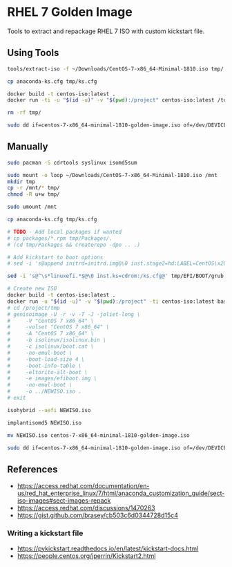 RHEL 7 Golden Image
===================

Tools to extract and repackage RHEL 7 ISO with custom kickstart file.


Using Tools
-----------

```bash
tools/extract-iso -f ~/Downloads/CentOS-7-x86_64-Minimal-1810.iso tmp/

cp anaconda-ks.cfg tmp/ks.cfg

docker build -t centos-iso:latest .
docker run -ti -u "$(id -u)" -v "$(pwd):/project" centos-iso:latest /tools/create-iso -f tmp/ centos-7-x86_64-minimal-1810-golden-image.iso

rm -rf tmp/

sudo dd if=centos-7-x86_64-minimal-1810-golden-image.iso of=/dev/DEVICE bs=1M
```


Manually
--------

```bash
sudo pacman -S cdrtools syslinux isomd5sum

sudo mount -o loop ~/Downloads/CentOS-7-x86_64-Minimal-1810.iso /mnt
mkdir tmp
cp -r /mnt/* tmp/
chmod -R u+w tmp/

sudo umount /mnt

cp anaconda-ks.cfg tmp/ks.cfg

# TODO - Add local packages if wanted
# cp packages/*.rpm tmp/Packages/.
# (cd tmp/Packages && createrepo -dpo .. .)

# Add kickstart to boot options
# sed -i 's@append initrd=initrd.img@\0 inst.stage2=hd:LABEL=CentOS\x207\x20x86_64 quiet ks=cdrom:/ks.cfg@' tmp/isolinux/isolinux.cfg

sed -i 's@^\s*linuxefi.*$@\0 inst.ks=cdrom:/ks.cfg@' tmp/EFI/BOOT/grub.cfg

# Create new ISO
docker build -t centos-iso:latest .
docker run -u "$(id -u)" -v "$(pwd):/project" -ti centos-iso:latest bash
# cd /project/tmp
# genisoimage -U -r -v -T -J -joliet-long \
#     -V "CentOS 7 x86_64" \
#     -volset "CentOS 7 x86_64" \
#     -A "CentOS 7 x86_64" \
#     -b isolinux/isolinux.bin \
#     -c isolinux/boot.cat \
#     -no-emul-boot \
#     -boot-load-size 4 \
#     -boot-info-table \
#     -eltorito-alt-boot \
#     -e images/efiboot.img \
#     -no-emul-boot \
#     -o ../NEWISO.iso .
# exit

isohybrid --uefi NEWISO.iso

implantisomd5 NEWISO.iso

mv NEWISO.iso centos-7-x86_64-minimal-1810-golden-image.iso

sudo dd if=centos-7-x86_64-minimal-1810-golden-image.iso of=/dev/DEVICE bs=1M
```


References
----------

- https://access.redhat.com/documentation/en-us/red_hat_enterprise_linux/7/html/anaconda_customization_guide/sect-iso-images#sect-images-repack
- https://access.redhat.com/discussions/1470263
- https://gist.github.com/brasey/cb503c6d0344728d15c4

### Writing a kickstart file
- https://pykickstart.readthedocs.io/en/latest/kickstart-docs.html
- https://people.centos.org/jperrin/Kickstart2.html

